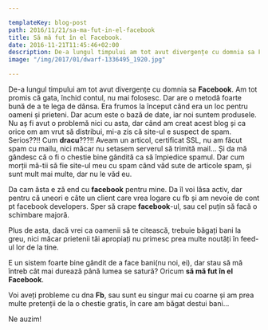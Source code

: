 ```yaml
---

templateKey: blog-post
path: 2016/11/21/sa-ma-fut-in-el-facebook
title: Să mă fut în el Facebook.
date: 2016-11-21T11:45:46+02:00
description: De-a lungul timpului am tot avut divergențe cu domnia sa Facebook. Am tot promis că gata, închid contul, nu mai folosesc. Dar are o metodă foarte bună de a te lega de dânsa. Era fr
image: "/img/2017/01/dwarf-1336495_1920.jpg"

---
```

De-a lungul timpului am tot avut divergențe cu domnia sa **Facebook**. Am tot promis că gata, închid contul, nu mai folosesc. Dar are o metodă foarte bună de a te lega de dânsa. Era frumos la început când era un loc pentru oameni și prieteni. Dar acum este o bază de date, iar noi suntem produsele. Nu aș fi avut o problemă nici cu asta, dar când am creat acest blog și ca orice om am vrut să distribui, mi-a zis că site-ul e suspect de spam. Serios??!! Cum **dracu**???!! Aveam un articol, certificat SSL, nu am făcut spam cu mailu, nici măcar nu setasem serverul să trimită mail... Și da mă gândesc că o fi o chestie bine gândită ca să împiedice spamul. Dar cum morții mă-tii să fie site-ul meu cu spam când văd sute de articole spam, și sunt mult mai multe, dar nu le văd eu. 

Da cam ăsta e ză end cu **facebook** pentru mine. Da îl voi lăsa activ, dar pentru că uneori e câte un client care vrea logare cu fb și am nevoie de cont pt facebook developers. Sper să crape **facebook**-ul, sau cel puțin să facă o schimbare majoră. 

Plus de asta, dacă vrei ca oamenii să te citească, trebuie băgați bani la greu, nici măcar prietenii tăi apropiați nu primesc prea multe noutăți în feed-ul lor de la tine. 

E un sistem foarte bine gândit de a face bani(nu noi, ei), dar stau să mă întreb cât mai durează până lumea se satură? Oricum **să mă fut în el Facebook**.

Voi aveți probleme cu dna **Fb**, sau sunt eu singur mai cu coarne și am prea multe pretenții de la o chestie gratis, în care am băgat destui bani...

Ne auzim!
